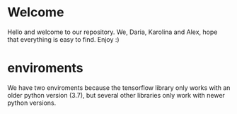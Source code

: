 # Welcome
Hello and welcome to our repository. We, Daria, Karolina and Alex, hope that everything is easy to find. Enjoy :) 

# enviroments
We have two enviroments because the tensorflow library only works with an older python version (3.7), but several other libraries only work with newer python versions. 